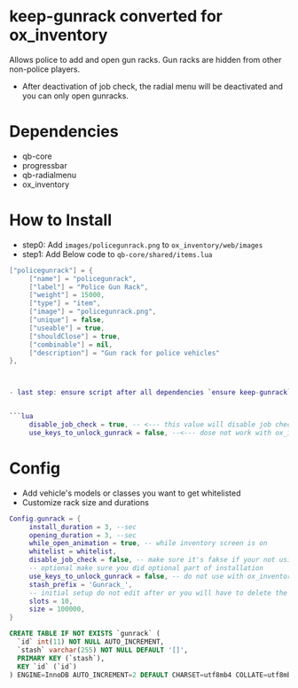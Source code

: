 # keep-gunrack converted for ox_inventory

Allows police to add and open gun racks.
Gun racks are hidden from other non-police players.

- After deactivation of job check, the radial menu will be deactivated and you can only open gunracks.

# Dependencies

- qb-core
- progressbar
- qb-radialmenu
- ox_inventory

# How to Install

- step0: Add `images/policegunrack.png` to `ox_inventory/web/images`
- step1: Add Below code to `qb-core/shared/items.lua`

```lua
["policegunrack"] = {
     ["name"] = "policegunrack",
     ["label"] = "Police Gun Rack",
     ["weight"] = 15000,
     ["type"] = "item",
     ["image"] = "policegunrack.png",
     ["unique"] = false,
     ["useable"] = true,
     ["shouldClose"] = true,
     ["combinable"] = nil,
     ["description"] = "Gun rack for police vehicles"
},



- last step: ensure script after all dependencies `ensure keep-gunrack` (server.cfg)


```lua
     disable_job_check = true, -- <--- this value will disable job check
     use_keys_to_unlock_gunrack = false, --<--- dose not work with ox_inventory
```

# Config

- Add vehicle's models or classes you want to get whitelisted
- Customize rack size and durations

``` lua
Config.gunrack = {
     install_duration = 3, --sec
     opening_duration = 3, --sec
     while_open_animation = true, -- while inventory screen is on
     whitelist = whitelist,
     disable_job_check = false, -- make sure it's fakse if your not using keys or everybody can unlock gunracks
     -- optional make sure you did optional part of installation
     use_keys_to_unlock_gunrack = false, -- do not use with ox_inventory
     stash_prefix = 'Gunrack_',
     -- initial setup do not edit after or you will have to delete the data out of the ox_inventory and gunrack tables 
     slots = 10,
     size = 100000,
}
```

```sql
CREATE TABLE IF NOT EXISTS `gunrack` (
  `id` int(11) NOT NULL AUTO_INCREMENT,
  `stash` varchar(255) NOT NULL DEFAULT '[]',
  PRIMARY KEY (`stash`),
  KEY `id` (`id`)
) ENGINE=InnoDB AUTO_INCREMENT=2 DEFAULT CHARSET=utf8mb4 COLLATE=utf8mb4_general_ci;
```